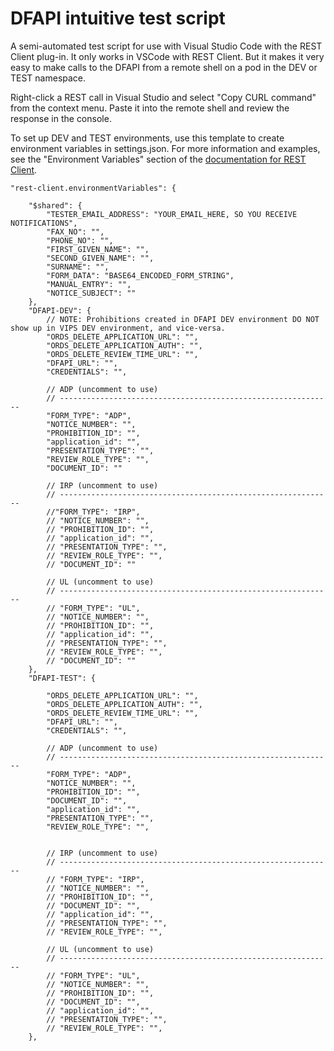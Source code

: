 # DFAPI intuitive test script

A semi-automated test script for use with Visual Studio Code with the REST Client plug-in. It only works in VSCode with REST Client. But it makes it very easy to make calls to the DFAPI from a remote shell on a pod in the DEV or TEST namespace.

Right-click a REST call in Visual Studio and select "Copy CURL command" from the context menu. Paste it into the remote shell and review the response in the console.

To set up DEV and TEST environments, use this template to create environment variables in settings.json. For more information and examples, see the "Environment Variables" section of the [documentation for REST Client](https://marketplace.visualstudio.com/items?itemName=humao.rest-client).

    "rest-client.environmentVariables": {

        "$shared": {
            "TESTER_EMAIL_ADDRESS": "YOUR_EMAIL_HERE, SO YOU RECEIVE NOTIFICATIONS",
            "FAX_NO": "",
            "PHONE_NO": "",
            "FIRST_GIVEN_NAME": "",
            "SECOND_GIVEN_NAME": "",
            "SURNAME": "",
            "FORM_DATA": "BASE64_ENCODED_FORM_STRING",
            "MANUAL_ENTRY": "",
            "NOTICE_SUBJECT": ""
        },
        "DFAPI-DEV": {
            // NOTE: Prohibitions created in DFAPI DEV environment DO NOT show up in VIPS DEV environment, and vice-versa.
            "ORDS_DELETE_APPLICATION_URL": "",
            "ORDS_DELETE_APPLICATION_AUTH": "",
            "ORDS_DELETE_REVIEW_TIME_URL": "",
            "DFAPI_URL": "",
            "CREDENTIALS": "",

            // ADP (uncomment to use)
            // -------------------------------------------------------------
            "FORM_TYPE": "ADP",
            "NOTICE_NUMBER": "",
            "PROHIBITION_ID": "",
            "application_id": "",
            "PRESENTATION_TYPE": "", 
            "REVIEW_ROLE_TYPE": "",
            "DOCUMENT_ID": ""

            // IRP (uncomment to use)
            // -------------------------------------------------------------
            //"FORM_TYPE": "IRP",
            // "NOTICE_NUMBER": "",
            // "PROHIBITION_ID": "",
            // "application_id": "",
            // "PRESENTATION_TYPE": "", 
            // "REVIEW_ROLE_TYPE": "",
            // "DOCUMENT_ID": ""

            // UL (uncomment to use)
            // -------------------------------------------------------------
            // "FORM_TYPE": "UL",
            // "NOTICE_NUMBER": "",
            // "PROHIBITION_ID": "",
            // "application_id": "",
            // "PRESENTATION_TYPE": "", 
            // "REVIEW_ROLE_TYPE": "",
            // "DOCUMENT_ID": ""
        },
        "DFAPI-TEST": {

            "ORDS_DELETE_APPLICATION_URL": "",
            "ORDS_DELETE_APPLICATION_AUTH": "",
            "ORDS_DELETE_REVIEW_TIME_URL": "",
            "DFAPI_URL": "",
            "CREDENTIALS": "",

            // ADP (uncomment to use)
            // -------------------------------------------------------------
            "FORM_TYPE": "ADP",
            "NOTICE_NUMBER": "",
            "PROHIBITION_ID": "",
            "DOCUMENT_ID": "",
            "application_id": "",
            "PRESENTATION_TYPE": "", 
            "REVIEW_ROLE_TYPE": "",


            // IRP (uncomment to use)
            // -------------------------------------------------------------
            // "FORM_TYPE": "IRP",
            // "NOTICE_NUMBER": "",
            // "PROHIBITION_ID": "",
            // "DOCUMENT_ID": "",
            // "application_id": "",
            // "PRESENTATION_TYPE": "", 
            // "REVIEW_ROLE_TYPE": "",

            // UL (uncomment to use)
            // -------------------------------------------------------------
            // "FORM_TYPE": "UL",
            // "NOTICE_NUMBER": "",
            // "PROHIBITION_ID": "",
            // "DOCUMENT_ID": "",
            // "application_id": "",
            // "PRESENTATION_TYPE": "", 
            // "REVIEW_ROLE_TYPE": "",
        },
